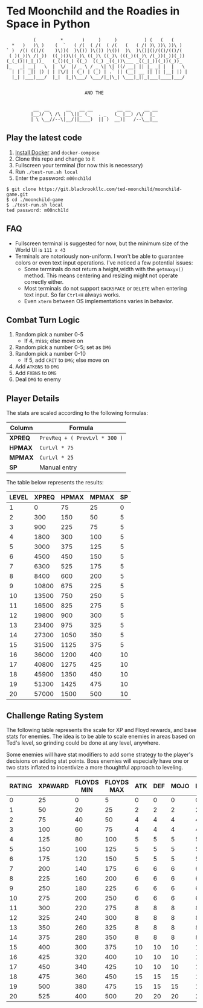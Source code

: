 # Ted Moonchild and the Roadies in Space in Python

```plaintext
          (         *       )     )     )          ) (   (   (
  *   )   )\ )    (  `   ( /(  ( /(  ( /(   (   ( /( )\ ))\ ))\ )
` )  /(( (()/(    )\))(  )\()) )\()) )\())  )\  )\()|()/(()/(()/(
 ( )(_))\ /(_))  ((_)()\((_)\ ((_)\ ((_)\ (((_)((_)\ /(_))(_))(_))
(_(_()|(_|_))_   (_()((_) ((_)  ((_) _((_))\___ _((_|_))(_))(_))_
|_   _| __|   \  |  \/  |/ _ \ / _ \| \| ((/ __| || |_ _| |  |   \
  | | | _|| |) | | |\/| | (_) | (_) | .` || (__| __ || || |__| |) |
  |_| |___|___/  |_|  |_|\___/ \___/|_|\_| \___|_||_|___|____|___/


                             AND THE


          __  __      __   __ __         __ __     __ __
         |__)/  \ /\ |  \||_ (_   . _   (_ |__) /\/  |_
         | \ \__//--\|__/||____)  || )  __)|   /--\__|__
```

## Play the latest code

1. [Install Docker](https://docs.docker.com/compose/install/) and `docker-compose`
2. Clone this repo and change to it
3. Fullscreen your terminal (for now this is necessary)
4. Run `./test-run.sh local`
5. Enter the password: `m00nch1ld`

```shell
$ git clone https://git.blackrookllc.com/ted-moonchild/moonchild-game.git
$ cd ./moonchild-game
$ ./test-run.sh local
ted password: m00nch1ld
```

## FAQ

* Fullscreen terminal is suggested for now, but the minimum size of the World UI is `111 x 43`
* Terminals are notoriously non-uniform. I won't be able to guarantee colors or even text input operations. I've noticed a few potential issues:
  * Some terminals do not return a height,width with the `getmaxyx()` method. This means centering and resizing might not operate correctly either.
  * Most terminals do not support `BACKSPACE` or `DELETE` when entering text input. So far `Ctrl+H` always works.
  * Even `xterm` between OS implementations varies in behavior.

## Combat Turn Logic

1. Random pick a number 0-5
    * If 4, miss; else move on
2. Random pick a number 0-5; set as `DMG`
3. Random pick a number 0-10
    * If 5, add `CRIT` to `DMG`; else move on
4. Add `ATKBNS` to `DMG`
5. Add `FXBNS` to `DMG`
6. Deal `DMG` to enemy

## Player Details

The stats are scaled according to the following formulas:

| **Column** | **Formula**                   |
|------------|-------------------------------|
| **XPREQ**  | `PrevReq + ( PrevLvl * 300 )` |
| **HPMAX**  | `CurLvl * 75`                 |
| **MPMAX**  | `CurLvl * 25`                 |
| **SP**     | Manual entry                  |

The table below represents the results:

| **LEVEL** | **XPREQ** | **HPMAX** | **MPMAX** | **SP** |
|-----------|-----------|-----------|-----------|--------|
| 1         | 0         | 75        | 25        | 0      |
| 2         | 300       | 150       | 50        | 5      |
| 3         | 900       | 225       | 75        | 5      |
| 4         | 1800      | 300       | 100       | 5      |
| 5         | 3000      | 375       | 125       | 5      |
| 6         | 4500      | 450       | 150       | 5      |
| 7         | 6300      | 525       | 175       | 5      |
| 8         | 8400      | 600       | 200       | 5      |
| 9         | 10800     | 675       | 225       | 5      |
| 10        | 13500     | 750       | 250       | 5      |
| 11        | 16500     | 825       | 275       | 5      |
| 12        | 19800     | 900       | 300       | 5      |
| 13        | 23400     | 975       | 325       | 5      |
| 14        | 27300     | 1050      | 350       | 5      |
| 15        | 31500     | 1125      | 375       | 5      |
| 16        | 36000     | 1200      | 400       | 10     |
| 17        | 40800     | 1275      | 425       | 10     |
| 18        | 45900     | 1350      | 450       | 10     |
| 19        | 51300     | 1425      | 475       | 10     |
| 20        | 57000     | 1500      | 500       | 10     |

## Challenge Rating System

The following table represents the scale for XP and Floyd rewards, and base stats for enemies. The idea is to be able to scale enemies in areas based on Ted's level, so grinding could be done at any level, anywhere.

Some enemies will have stat modifiers to add some strategy to the player's decisions on adding stat points. Boss enemies will especially have one or two stats inflated to incentivize a more thoughtful approach to leveling.

| **RATING** | **XPAWARD** | **FLOYDS MIN** | **FLOYDS MAX** | **ATK** | **DEF** | **MOJO** | **LUK** | **ACC** |
|------------|-------------|----------------|----------------|---------|---------|----------|---------|---------|
| 0          | 25          | 0              | 5              | 0       | 0       | 0        | 0       | 0       |
| 1          | 50          | 20             | 25             | 2       | 2       | 2        | 2       | 2       |
| 2          | 75          | 40             | 50             | 4       | 4       | 4        | 4       | 4       |
| 3          | 100         | 60             | 75             | 4       | 4       | 4        | 4       | 4       |
| 4          | 125         | 80             | 100            | 5       | 5       | 5        | 5       | 5       |
| 5          | 150         | 100            | 125            | 5       | 5       | 5        | 5       | 5       |
| 6          | 175         | 120            | 150            | 5       | 5       | 5        | 5       | 5       |
| 7          | 200         | 140            | 175            | 6       | 6       | 6        | 6       | 6       |
| 8          | 225         | 160            | 200            | 6       | 6       | 6        | 6       | 6       |
| 9          | 250         | 180            | 225            | 6       | 6       | 6        | 6       | 6       |
| 10         | 275         | 200            | 250            | 6       | 6       | 6        | 6       | 6       |
| 11         | 300         | 220            | 275            | 8       | 8       | 8        | 8       | 8       |
| 12         | 325         | 240            | 300            | 8       | 8       | 8        | 8       | 8       |
| 13         | 350         | 260            | 325            | 8       | 8       | 8        | 8       | 8       |
| 14         | 375         | 280            | 350            | 8       | 8       | 8        | 8       | 8       |
| 15         | 400         | 300            | 375            | 10      | 10      | 10       | 10      | 10      |
| 16         | 425         | 320            | 400            | 10      | 10      | 10       | 10      | 10      |
| 17         | 450         | 340            | 425            | 10      | 10      | 10       | 10      | 10      |
| 18         | 475         | 360            | 450            | 15      | 15      | 15       | 15      | 15      |
| 19         | 500         | 380            | 475            | 15      | 15      | 15       | 15      | 15      |
| 20         | 525         | 400            | 500            | 20      | 20      | 20       | 20      | 20      |
